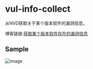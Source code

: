 # vul-info-collect

从NVD获取关于某个版本软件的漏洞信息。

博客链接:[获取某个版本软件存在的漏洞信息](https://www.cnblogs.com/Hi-blog/p/vulnerabilities-with-specific-version-of-software.html)

## Sample

![image](https://github.com/starnightcyber/scripts/blob/master/vul-info-collect/sample.png)

